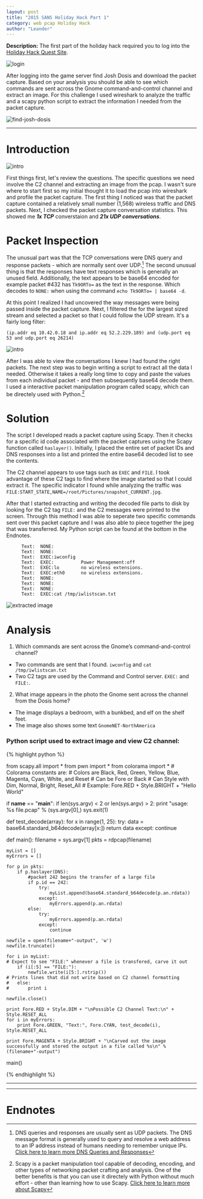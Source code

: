 ```yaml
---
layout: post
title: "2015 SANS Holiday Hack Part 1"
category: web pcap Holiday Hack
author: "Leander"
---
```

<strong>Description:</strong> The first part of the holiday hack required you to log into the [Holiday Hack Quest Site](https://quest.holidayhackchallenge.com/). 

![login](/images/2015-Holiday-Hack/2015-holiday-hack-part1-login.png)

After logging into the game server find Josh Dosis and download the packet capture. 
Based on your analysis you should be able to see which commands are sent across the Gnome command-and-control channel and extract an image. For this challenge I used wireshark to analyze the traffic and a scapy python script to extract the information I needed from the packet capture.
<!--break-->

![find-josh-dosis](/images/2015-Holiday-Hack/2015-holiday-hack-part1-find-josh.png)

------  

# Introduction

![intro](/images/2015-Holiday-Hack/2015-holiday-hack-part1-intro.png)

First things first, let's review the questions. The specific questions we need involve the C2 channel and extracting an image from the pcap. I wasn't sure where to start first so my initial thought it to load the pcap into wireshark and profile the packet capture. The first thing I noticed was that the packet capture contained a relatively small number (1,568) wireless traffic and DNS packets. Next, I checked the packet capture conversation statistics. This showed me <strong><em>1x TCP</em></strong> converstaion and <strong><em>21x UDP conversations</em></strong>. 

# Packet Inspection

The unusual part was that the TCP conversations were DNS query and response packets - which are normally sent over UDP.[^1] The second unusual thing is that the responses have text responses which is generally an unused field. Additionally, the text appears to be base64 encoded for example packet #432 has ```﻿Tk9ORTo=``` as the text in the response. Which decodes to ```NONE:``` when using the command ```echo Tk9ORTo= | base64 -d```.

At this point I realized I had uncovered the way messages were being passed inside the packet capture. Next, I filtered the for the largest sized stream and selected a packet so that I could follow the UDP stream. It's a fairly long filter:

```(ip.addr eq 10.42.0.18 and ip.addr eq 52.2.229.189) and (udp.port eq 53 and udp.port eq 26214)```

![intro](/images/2015-Holiday-Hack/2015-holiday-hack-part1-evidence.png)

After I was able to view the conversations I knew I had found the right packets. The next step was to begin writing a script to extract all the data I needed. Otherwise it takes a really long time to copy and paste the values from each individual packet - and then subsequently base64 decode them. I used a interactive packet manipulation program called scapy, which can be directely used with Python.[^2] 

# Solution

The script I developed reads a packet capture using Scapy. Then it checks for a specific id code associated with the packet captures using the Scapy function called ```haslayer()```. Initially, I placed the entire set of packet IDs and DNS responses into a list and printed the entire base64 decoded list to see the contents. 

The C2 channel appears to use tags such as ```EXEC``` and ```FILE```. I took advantage of these C2 tags to find where the image started so that I could extract it. The specific indicator I found while analyzing the traffic was ```FILE:START_STATE,NAME=/root/Pictures/snapshot_CURRENT.jpg```.

After that I started extracting and writing the decoded file parts to disk by looking for the C2 tag ```FILE:``` and the C2 messages were printed to the screen. Through this method I was able to seperate two specific commands sent over this packet capture and I was also able to piece together the jpeg that was transferred. My Python script can be found at the bottom in the Endnotes.

<figure class="highlight"><pre><code class="language-text" data-lang="text">﻿Text:  NONE:   
Text:  NONE:   
Text:  EXEC:iwconfig  
Text:  EXEC:          Power Management:off  
Text:  EXEC:lo        no wireless extensions.  
Text:  EXEC:eth0      no wireless extensions.  
Text:  NONE:   
Text:  NONE: 
Text:  NONE: 
Text:  EXEC:cat /tmp/iwlistscan.txt</code></pre></figure>

![extracted image](/images/2015-Holiday-Hack/2015-holiday-hack-pcap-extract-IMG.png)

# Analysis

1. Which commands are sent across the Gnome’s command-and-control channel?  
  * Two commands are sent that I found. ```iwconfig``` and ```cat /tmp/iwlistscan.txt```  
  * Two C2 tags are used by the Command and Control server. ```EXEC:``` and ```FILE:```.  
2. What image appears in the photo the Gnome sent across the channel from the Dosis home?  
  * The image displays a bedroom, with a bunkbed, and elf on the shelf feet.  
  * The image also shows some text ```GnomeNET-NorthAmerica```  

### Python script used to extract image and view C2 channel:  

{% highlight python %}

from scapy.all import *
from pwn import *
from colorama import *
    # Colorama constants are:
    #     Colors are Black, Red, Green, Yellow, Blue, Magenta, Cyan, White, and Reset
    #     Can be Fore or Back
    #     Can Style with Dim, Normal, Bright, Reset_All
    # Example: Fore.RED + Style.BRIGHT + "Hello World"

if __name__ == "__main__":
    if len(sys.argv) < 2 or len(sys.argv) > 2:
        print "usage: %s file.pcap" % (sys.argv[0],)
        sys.exit(1)

def test_decode(array):
    for x in range(1, 25):
        try:
            data = base64.standard_b64decode(array[x:])
            return data
        except:
	    continue

def main():
    filename = sys.argv[1] 
    pkts = rdpcap(filename)
    
    myList = []
    myErrors = []
    
    for p in pkts:
        if p.haslayer(DNS):
            #packet 242 begins the transfer of a large file
            if p.id == 242:
                try:
                    myList.append(base64.standard_b64decode(p.an.rdata))
                except:
                    myErrors.append(p.an.rdata)
            else:
                try:
                    myErrors.append(p.an.rdata)
                except:
                    continue

    newfile = open(filename+"-output", 'w')
    newfile.truncate()

    for i in myList:
    # Expect to see "FILE:" whenever a file is transfered, carve it out
        if (i[:5] == "FILE:"):
            newfile.write(i[5:].rstrip())
    # Prints lines that did not write based on C2 channel formatting
    #   else:
    #       print i

    newfile.close()

    print Fore.RED + Style.DIM + "\nPossible C2 Channel Text:\n" + Style.RESET_ALL
    for i in myErrors:
        print Fore.GREEN, "Text:", Fore.CYAN, test_decode(i), Style.RESET_ALL

    print Fore.MAGENTA + Style.BRIGHT + "\nCarved out the image successfully and stored the output in a file called %s\n" % (filename+"-output")

main()

{% endhighlight %}

------

------

# Endnotes

[^1]: DNS queries and responses are usually sent as UDP packets. The DNS message format is generally used to query and resolve a web address to an IP address instead of humans needing to remember unique IPs. [Click here to learn more DNS Queries and Responses](http://www.firewall.cx/networking-topics/protocols/domain-name-system-dns/160-protocols-dns-query.html)

[^2]: Scapy is a packet manipulation tool capable of decoding, encoding, and other types of networking packet crafting and analysis. One of the better benefits is that you can use it directely with Python without much effort - other than learning how to use Scapy. [Click here to learn more about Scapy](http://www.secdev.org/projects/scapy/)
